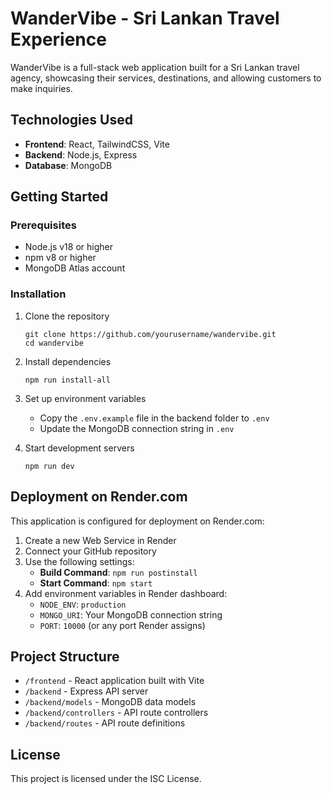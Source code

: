 # WanderVibe - Sri Lankan Travel Experience

WanderVibe is a full-stack web application built for a Sri Lankan travel agency, showcasing their services, destinations, and allowing customers to make inquiries.

## Technologies Used

- **Frontend**: React, TailwindCSS, Vite
- **Backend**: Node.js, Express
- **Database**: MongoDB

## Getting Started

### Prerequisites

- Node.js v18 or higher
- npm v8 or higher
- MongoDB Atlas account

### Installation

1. Clone the repository
   ```
   git clone https://github.com/yourusername/wandervibe.git
   cd wandervibe
   ```

2. Install dependencies
   ```
   npm run install-all
   ```

3. Set up environment variables
   - Copy the `.env.example` file in the backend folder to `.env`
   - Update the MongoDB connection string in `.env`

4. Start development servers
   ```
   npm run dev
   ```

## Deployment on Render.com

This application is configured for deployment on Render.com:

1. Create a new Web Service in Render
2. Connect your GitHub repository
3. Use the following settings:
   - **Build Command**: `npm run postinstall`
   - **Start Command**: `npm start`
4. Add environment variables in Render dashboard:
   - `NODE_ENV`: `production`
   - `MONGO_URI`: Your MongoDB connection string
   - `PORT`: `10000` (or any port Render assigns)

## Project Structure

- `/frontend` - React application built with Vite
- `/backend` - Express API server
- `/backend/models` - MongoDB data models
- `/backend/controllers` - API route controllers
- `/backend/routes` - API route definitions

## License

This project is licensed under the ISC License.

